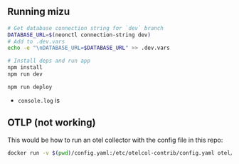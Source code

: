 ## Running mizu

```sh
# Get database connection string for `dev` branch
DATABASE_URL=$(neonctl connection-string dev)
# Add to .dev.vars
echo -e "\nDATABASE_URL=$DATABASE_URL" >> .dev.vars

# Install deps and run app
npm install
npm run dev
```

```
npm run deploy
```

- `console.log` is 

## OTLP (not working)

This would be how to run an otel collector with the config file in this repo:

```sh
docker run -v $(pwd)/config.yaml:/etc/otelcol-contrib/config.yaml otel/opentelemetry-collector-contrib:0.100.0
```